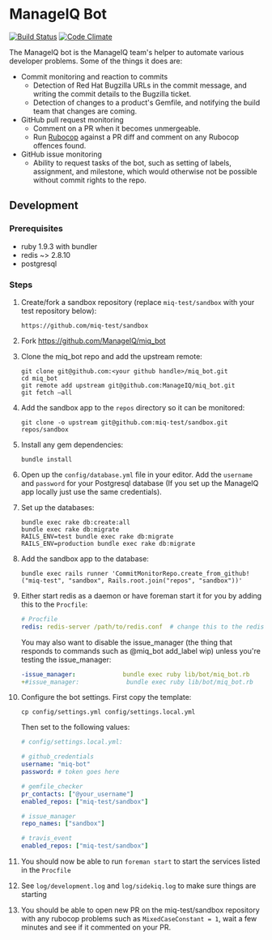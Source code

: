 # ManageIQ Bot

[![Build Status](https://travis-ci.org/ManageIQ/miq_bot.svg)](https://travis-ci.org/ManageIQ/miq_bot)
[![Code Climate](https://codeclimate.com/github/ManageIQ/miq_bot/badges/gpa.svg)](https://codeclimate.com/github/ManageIQ/miq_bot)

The ManageIQ bot is the ManageIQ team's helper to automate various developer
problems.  Some of the things it does are:

- Commit monitoring and reaction to commits
  - Detection of Red Hat Bugzilla URLs in the commit message, and writing the
    commit details to the Bugzilla ticket.
  - Detection of changes to a product's Gemfile, and notifying the build team
    that changes are coming.
- GitHub pull request monitoring
  - Comment on a PR when it becomes unmergeable.
  - Run [Rubocop](https://github.com/bbatsov/rubocop) against a PR diff and
    comment on any Rubocop offences found.
- GitHub issue monitoring
  - Ability to request tasks of the bot, such as setting of labels, assignment,
    and milestone, which would otherwise not be possible without commit rights
    to the repo.

## Development

### Prerequisites

* ruby 1.9.3 with bundler
* redis ~> 2.8.10
* postgresql

### Steps

1. Create/fork a sandbox repository (replace `miq-test/sandbox` with your test
   repository below):
   ```
   https://github.com/miq-test/sandbox
   ```

2. Fork https://github.com/ManageIQ/miq_bot

3. Clone the miq_bot repo and add the upstream remote:
    ```
    git clone git@github.com:<your github handle>/miq_bot.git
    cd miq_bot
    git remote add upstream git@github.com:ManageIQ/miq_bot.git
    git fetch —all
    ```

4. Add the sandbox app to the `repos` directory so it can be monitored:
   ```
   git clone -o upstream git@github.com:miq-test/sandbox.git repos/sandbox
   ```

5. Install any gem dependencies:
   ```
   bundle install
   ```

6. Open up the `config/database.yml` file in your editor. Add the
   `username` and `password` for your Postgresql database (If you set
   up the ManageIQ app locally just use the same credentials).

7. Set up the databases:
   ```
   bundle exec rake db:create:all
   bundle exec rake db:migrate
   RAILS_ENV=test bundle exec rake db:migrate
   RAILS_ENV=production bundle exec rake db:migrate
   ```

8. Add the sandbox app to the database:
   ```
   bundle exec rails runner 'CommitMonitorRepo.create_from_github!("miq-test", "sandbox", Rails.root.join("repos", "sandbox"))'
   ```

9. Either start redis as a daemon or have foreman start it for you by
   adding this to the `Procfile`:
   ```yaml
   # Procfile
   redis: redis-server /path/to/redis.conf  # change this to the redis.conf provided by your package manager.
   ```

   You may also want to disable the issue_manager (the thing that
   responds to commands such as @miq_bot add_label wip) unless you're
   testing the issue_manager:
   ```yaml
   -issue_manager:             bundle exec ruby lib/bot/miq_bot.rb
   +#issue_manager:             bundle exec ruby lib/bot/miq_bot.rb
   ```

10. Configure the bot settings. First copy the template:
    ```
    cp config/settings.yml config/settings.local.yml
    ```

    Then set to the following values:
    ```yaml
    # config/settings.local.yml:

    # github_credentials
    username: "miq-bot"
    password: # token goes here

    # gemfile_checker
    pr_contacts: ["@your_username"]
    enabled_repos: ["miq-test/sandbox"]

    # issue_manager
    repo_names: ["sandbox"]

    # travis_event
    enabled_repos: ["miq-test/sandbox"]
    ```

11. You should now be able to run `foreman start` to start the
    services listed in the `Procfile`

12. See `log/development.log` and `log/sidekiq.log` to make sure
    things are starting

13. You should be able to open new PR on the miq-test/sandbox
    repository with any rubocop problems such as `MixedCaseConstant =
    1`, wait a few minutes and see if it commented on your PR.
